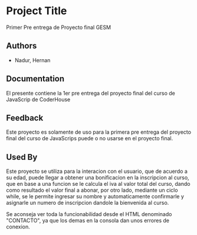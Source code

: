 
# Project Title

Primer Pre entrega de Proyecto final GESM
## Authors

- Nadur, Hernan


## Documentation

El presente contiene la 1er pre entrega del proyecto final del curso de JavaScrip de CoderHouse

## Feedback

Este proyecto es solamente de uso para la primera pre entrega del proyecto final del curso de JavaScrips puede o no usarse en el proyecto final.
## Used By

Este proyecto se utiliza para la interacion con el usuario, que de acuerdo a su edad, puede llegar a obtener una bonificacion en la inscripcion al curso, que en base a una funcion se le calcula el iva al valor total del curso, dando como resultado el valor final a abonar, por otro lado,
mediante un ciclo while, se le permite ingresar su nombre y automaticamente confirmarle y asignarle un numero de inscripcion dandole la bienvenida al curso.

Se aconseja ver toda la funcionabilidad desde el HTML denominado "CONTACTO", ya que los demas en la consola dan unos errores de conexion.
